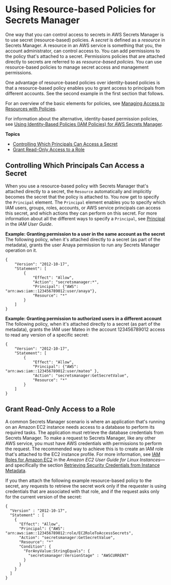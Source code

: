 # Using Resource\-based Policies for Secrets Manager<a name="auth-and-access_resource-based-policies"></a>

One way that you can control access to secrets in AWS Secrets Manager is to use secret \(resource\-based\) policies\. A *secret* is defined as a *resource* in Secrets Manager\. A resource in an AWS service is something that you, the account administrator, can control access to\. You can add permissions to the policy that's attached to a secret\. Permissions policies that are attached directly to secrets are referred to as *resource\-based policies*\. You can use resource\-based policies to manage secret access and management permissions\.

One advantage of resource\-based policies over identity\-based policies is that a resource\-based policy enables you to grant access to principals from different accounts\. See the second example in the first section that follows\.

For an overview of the basic elements for policies, see [Managing Access to Resources with Policies](auth-and-access_overview.md#auth-and-access_resource-access)\.

For information about the alternative, identity\-based permission policies, see [Using Identity\-Based Policies \(IAM Policies\) for AWS Secrets Manager](auth-and-access_identity-based-policies.md)\.

**Topics**
+ [Controlling Which Principals Can Access a Secret](#permissions_grant-limited-principal)
+ [Grant Read\-Only Access to a Role](#example_1)

## Controlling Which Principals Can Access a Secret<a name="permissions_grant-limited-principal"></a>

When you use a resource\-based policy with Secrets Manager that's attached directly to a secret, the `Resource` automatically and implicitly becomes the secret that the policy is attached to\. You now get to specify the `Principal` element\. The `Principal` element enables you to specify which IAM users, groups, roles, accounts, or AWS service principals can access this secret, and which actions they can perform on this secret\. For more information about all the different ways to specify a `Principal`, see [Principal](http://docs.aws.amazon.com/IAM/latest/UserGuide/reference_policies_elements.html#Principal) in the *IAM User Guide*\.

**Example: Granting permission to a user in the same account as the secret**  
The following policy, when it's attached directly to a secret \(as part of the metadata\), grants the user Anaya permission to run any Secrets Manager operation on it\.

```
{
    "Version": "2012-10-17",
    "Statement": [
        {
            "Effect": "Allow",
            "Action": "secretsmanager:*",
            "Principal": {"AWS": "arn:aws:iam::123456789012:user/anaya"},
            "Resource": "*"
        }
    ]
}
```

**Example: Granting permission to authorized users in a different account**  
The following policy, when it's attached directly to a secret \(as part of the metadata\), grants the IAM user Mateo in the account 123456789012 access to read any version of a specific secret:

```
{
    "Version": "2012-10-17",
    "Statement": [
        {
            "Effect": "Allow",
            "Principal": {"AWS": "arn:aws:iam::123456789012:user/mateo" },
            "Action": "secretsmanager:GetSecretValue",
            "Resource": "*"
        }
    ]
}
```

## Grant Read\-Only Access to a Role<a name="example_1"></a>

A common Secrets Manager scenario is where an application that's running on an Amazon EC2 instance needs access to a database to perform its required tasks\. The application must retrieve the database credentials from Secrets Manager\. To make a request to Secrets Manager, like any other AWS service, you must have AWS credentials with permissions to perform the request\. The recommended way to achieve this is to create an IAM role that's attached to the EC2 instance profile\. For more information, see [IAM Roles for Amazon EC2]() in the *Amazon EC2 User Guide for Linux Instances*—and specifically the section [Retrieving Security Credentials from Instance Metadata](http://docs.aws.amazon.com/AWSEC2/latest/UserGuide/auth-and-access.xmliam-roles-for-amazon-ec2.html#instance-metadata-security-credentials)\.

If you then attach the following example resource\-based policy to the secret, any requests to retrieve the secret work only if the requester is using credentials that are associated with that role, and if the request asks only for the current version of the secret:

```
{
  "Version" : "2012-10-17",
  "Statement" : [
    {
      "Effect": "Allow",
      "Principal": {"AWS": "arn:aws:iam::123456789012:role/EC2RoleToAccessSecrets",
      "Action": "secretsmanager:GetSecretValue",
      "Resource": "*"
      "Condition": {
        "ForAnyValue:StringEquals": {
          "secretsmanager:VersionStage" : "AWSCURRENT"
        }
      }
    }
  ]
}
```